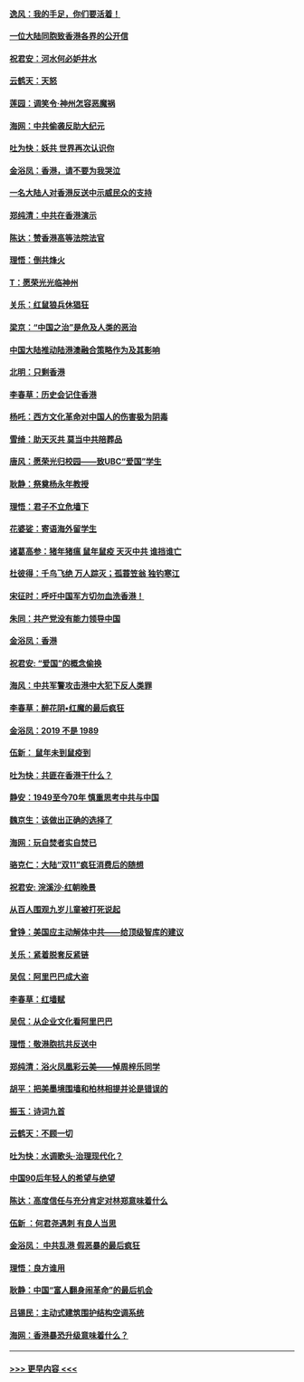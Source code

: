 #### [逸风：我的手足，你们要活着！](../pages/nsc993/n11676352.md?t=11240901) 
#### [一位大陆同胞致香港各界的公开信](../pages/nsc993/n11675761.md?t=11240901) 
#### [祝君安：河水何必妒井水](../pages/nsc993/n11675746.md?t=11240901) 
#### [云鹤天：天怒](../pages/nsc993/n11675718.md?t=11240901) 
#### [莲园：调笑令‧神州怎容恶魔祸](../pages/nsc993/n11675648.md?t=11240901) 
#### [海网：中共偷袭反助大纪元](../pages/nsc993/n11673515.md?t=11240901) 
#### [吐为快：妖共 世界再次认识你](../pages/nsc993/n11673506.md?t=11240901) 
#### [金浴凤：香港，请不要为我哭泣](../pages/nsc993/n11673248.md?t=11240901) 
#### [一名大陆人对香港反送中示威民众的支持](../pages/nsc993/n11672615.md?t=11240901) 
#### [郑纯清：中共在香港演示](../pages/nsc993/n11670539.md?t=11240901) 
#### [陈达：赞香港高等法院法官](../pages/nsc993/n11669542.md?t=11240901) 
#### [理悟：倒共烽火](../pages/nsc993/n11668844.md?t=11240901) 
#### [T：愿荣光光临神州](../pages/nsc993/n11668421.md?t=11240901) 
#### [关乐：红鼠狼兵休猖狂](../pages/nsc993/n11668378.md?t=11240901) 
#### [梁京：“中国之治”是危及人类的恶治](../pages/nsc993/n11668328.md?t=11240901) 
#### [中国大陆推动陆港澳融合策略作为及其影响](../pages/nsc993/n11668157.md?t=11240901) 
#### [北明：只剩香港](../pages/nsc993/n11668002.md?t=11240901) 
#### [李春草：历史会记住香港](../pages/nsc993/n11667927.md?t=11240901) 
#### [杨吒：西方文化革命对中国人的伤害极为阴毒](../pages/nsc993/n11664521.md?t=11240901) 
#### [雪绮：助天灭共 莫当中共陪葬品](../pages/nsc993/n11662650.md?t=11240901) 
#### [唐风：愿荣光归校园——致UBC“爱国”学生](../pages/nsc993/n11662194.md?t=11240901) 
#### [耿静：祭奠杨永年教授](../pages/nsc993/n11662514.md?t=11240901) 
#### [理悟：君子不立危墙下](../pages/nsc993/n11662172.md?t=11240901) 
#### [花婆娑：寄语海外留学生](../pages/nsc993/n11662121.md?t=11240901) 
#### [诸葛高参：猪年猪瘟 鼠年鼠疫 天灭中共 谁挡谁亡](../pages/nsc993/n11661980.md?t=11240901) 
#### [杜彼得：千鸟飞绝 万人踪灭；孤蓑笠翁 独钓寒江](../pages/nsc993/n11661170.md?t=11240901) 
#### [宋征时：呼吁中国军方切勿血洗香港！](../pages/nsc993/n11415318.md?t=11240901) 
#### [朱同：共产党没有能力领导中国](../pages/nsc993/n11660421.md?t=11240901) 
#### [金浴凤：香港](../pages/nsc993/n11660419.md?t=11240901) 
#### [祝君安: “爱国”的概念偷换](../pages/nsc993/n11659706.md?t=11240901) 
#### [海风：中共军警攻击港中大犯下反人类罪](../pages/nsc993/n11659632.md?t=11240901) 
#### [李春草：醉花阴•红魔的最后疯狂](../pages/nsc993/n11659287.md?t=11240901) 
#### [金浴凤：2019 不是 1989](../pages/nsc993/n11657663.md?t=11240901) 
#### [伍新： 鼠年未到鼠疫到](../pages/nsc993/n11655098.md?t=11240901) 
#### [吐为快：共匪在香港干什么？](../pages/nsc993/n11654891.md?t=11240901) 
#### [静安：1949至今70年 慎重思考中共与中国](../pages/nsc993/n11651244.md?t=11240901) 
#### [魏京生：该做出正确的选择了](../pages/nsc993/n11653084.md?t=11240901) 
#### [海网：玩自焚者实自焚已](../pages/nsc993/n11652423.md?t=11240901) 
#### [骆克仁：大陆“双11”疯狂消费后的随想](../pages/nsc993/n11652305.md?t=11240901) 
#### [祝君安: 浣溪沙·红朝晚景](../pages/nsc993/n11652258.md?t=11240901) 
#### [从百人围观九岁儿童被打死说起](../pages/nsc993/n11651030.md?t=11240901) 
#### [曾铮：美国应主动解体中共——给顶级智库的建议](../pages/nsc993/n11649888.md?t=11240901) 
#### [关乐：紧着脱套反紧链](../pages/nsc993/n11649069.md?t=11240901) 
#### [吴侃：阿里巴巴成大盗](../pages/nsc993/n11645523.md?t=11240901) 
#### [李春草：红墙赋](../pages/nsc993/n11646389.md?t=11240901) 
#### [吴侃：从企业文化看阿里巴巴](../pages/nsc993/n11645476.md?t=11240901) 
#### [理悟：敬港胞抗共反送中](../pages/nsc993/n11645466.md?t=11240901) 
#### [郑纯清：浴火凤凰彩云美——悼周梓乐同学](../pages/nsc993/n11645155.md?t=11240901) 
#### [胡平：把美墨境围墙和柏林相提并论是错误的](../pages/nsc993/n11645134.md?t=11240901) 
#### [振玉：诗词九首](../pages/nsc993/n11644081.md?t=11240901) 
#### [云鹤天：不顾一切](../pages/nsc993/n11643508.md?t=11240901) 
#### [吐为快：水调歌头·治理现代化？](../pages/nsc993/n11643485.md?t=11240901) 
#### [中国90后年轻人的希望与绝望](../pages/nsc993/n11642317.md?t=11240901) 
#### [陈达：高度信任与充分肯定对林郑意味着什么](../pages/nsc993/n11641441.md?t=11240901) 
#### [伍新 ：何君尧遇刺 有良人当思](../pages/nsc993/n11641503.md?t=11240901) 
#### [金浴凤： 中共乱港  假恶暴的最后疯狂](../pages/nsc993/n11641495.md?t=11240901) 
#### [理悟：良方谁用](../pages/nsc993/n11641463.md?t=11240901) 
#### [耿静：中国“富人翻身闹革命”的最后机会](../pages/nsc993/n11640655.md?t=11240901) 
#### [吕锡民：主动式建筑围护结构空调系统](../pages/nsc993/n11640168.md?t=11240901) 
#### [海网：香港暴恐升级意味着什么？](../pages/nsc993/n11635904.md?t=11240901) 

----
#### [ >>> 更早内容 <<< ](../indexes/nsc993-earlier.md)
